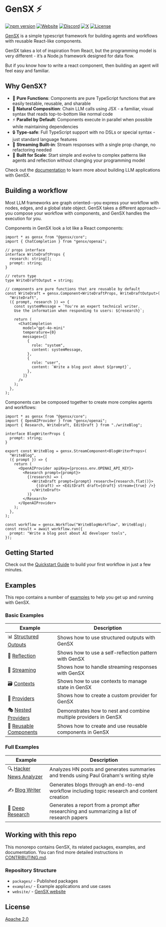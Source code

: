 # GenSX ⚡️

[![npm version](https://badge.fury.io/js/gensx.svg)](https://badge.fury.io/js/gensx)
[![Website](https://img.shields.io/badge/Visit-gensx.com-orange)](https://gensx.com)
[![Discord](https://img.shields.io/badge/Join-Discord-blue)](https://discord.gg/wRmwfz5tCy)
[![X](https://img.shields.io/badge/Follow-X-blue)](https://x.com/gensx_inc)
[![License](https://img.shields.io/badge/License-Apache_2.0-blue.svg)](https://opensource.org/licenses/Apache-2.0)

[GenSX](https://gensx.com/) is a simple typescript framework for building agents and workflows with reusable React-like components.

GenSX takes a lot of inspiration from React, but the programming model is very different - it’s a Node.js framework designed for data flow.

But if you know how to write a react component, then building an agent will feel easy and familiar.

## Why GenSX?

- 🎯 **Pure Functions**: Components are pure TypeScript functions that are easily testable, reusable, and sharable
- 🌴 **Natural Composition**: Chain LLM calls using JSX - a familiar, visual syntax that reads top-to-bottom like normal code
- ⚡️ **Parallel by Default**: Components execute in parallel when possible while maintaining dependencies
- 🔒 **Type-safe**: Full TypeScript support with no DSLs or special syntax - just standard language features
- 🌊 **Streaming Built-in**: Stream responses with a single prop change, no refactoring needed
- 🚀 **Built for Scale**: Start simple and evolve to complex patterns like agents and reflection without changing your programming model

Check out the [documentation](https://gensx.com/docs) to learn more about building LLM applications with GenSX.

## Building a workflow

Most LLM frameworks are graph oriented--you express your workflow with nodes, edges, and a global state object. GenSX takes a different approach--you compose your workflow with components, and GenSX handles the execution for you.

Components in GenSX look a lot like a React components:

```tsx
import * as gensx from "@gensx/core";
import { ChatCompletion } from "gensx/openai";

// props interface
interface WriteDraftProps {
  research: string[];
  prompt: string;
}

// return type
type WriteDraftOutput = string;

// components are pure functions that are reusable by default
const WriteDraft = gensx.Component<WriteDraftProps, WriteDraftOutput>(
  "WriteDraft",
  ({ prompt, research }) => {
    const systemMessage = `You're an expert technical writer.
    Use the information when responding to users: ${research}`;

    return (
      <ChatCompletion
        model="gpt-4o-mini"
        temperature={0}
        messages={[
          {
            role: "system",
            content: systemMessage,
          },
          {
            role: "user",
            content: `Write a blog post about ${prompt}`,
          },
        ]}
      />
    );
  },
);
```

Components can be composed together to create more complex agents and workflows:

```tsx
import * as gensx from "@gensx/core";
import { OpenAIProvider } from "gensx/openai";
import { Research, WriteDraft, EditDraft } from "./writeBlog";

interface BlogWriterProps {
  prompt: string;
}

export const WriteBlog = gensx.StreamComponent<BlogWriterProps>(
  "WriteBlog",
  ({ prompt }) => {
    return (
      <OpenAIProvider apiKey={process.env.OPENAI_API_KEY}>
        <Research prompt={prompt}>
          {(research) => (
            <WriteDraft prompt={prompt} research={research.flat()}>
              {(draft) => <EditDraft draft={draft} stream={true} />}
            </WriteDraft>
          )}
        </Research>
      </OpenAIProvider>
    );
  },
);

const workflow = gensx.Workflow("WriteBlogWorkflow", WriteBlog);
const result = await workflow.run({
  prompt: "Write a blog post about AI developer tools",
});
```

## Getting Started

Check out the [Quickstart Guide](https://gensx.com/docs/quickstart) to build your first workflow in just a few minutes.

## Examples

This repo contains a number of [examples](./examples) to help you get up and running with GenSX.

### Basic Examples

| Example                                                 | Description                                                      |
| ------------------------------------------------------- | ---------------------------------------------------------------- |
| 📊 [Structured Outputs](./examples/structuredOutputs)   | Shows how to use structured outputs with GenSX                   |
| 🔄 [Reflection](./examples/reflection)                  | Shows how to use a self-reflection pattern with GenSX            |
| 🌊 [Streaming](./examples/streaming)                    | Shows how to handle streaming responses with GenSX               |
| 🗃️ [Contexts](./examples/contexts)                      | Shows how to use contexts to manage state in GenSX               |
| 🔌 [Providers](./examples/providers)                    | Shows how to create a custom provider for GenSX                  |
| 🎭 [Nested Providers](./examples/nestedProviders)       | Demonstrates how to nest and combine multiple providers in GenSX |
| 🧩 [Reusable Components](./examples/reusableComponents) | Shows how to create and use reusable components in GenSX         |

### Full Examples

| Example                                                  | Description                                                                                  |
| -------------------------------------------------------- | -------------------------------------------------------------------------------------------- |
| 🔍 [Hacker News Analyzer](./examples/hackerNewsAnalyzer) | Analyzes HN posts and generates summaries and trends using Paul Graham's writing style       |
| ✍️ [Blog Writer](./examples/blogWriter)                  | Generates blogs through an end-to-end workflow including topic research and content creation |
| 🔬 [Deep Research](./examples/deepResearch)              | Generates a report from a prompt after researching and summarizing a list of research papers |

## Working with this repo

This monorepo contains GenSX, its related packages, examples, and documentation. You can find more detailed instructions in [CONTRIBUTING.md](./CONTRIBUTING.md).

### Repository Structure

- `packages/` - Published packages
- `examples/` - Example applications and use cases
- `website/` - [GenSX website](https://gensx.com)

## License

[Apache 2.0](./LICENSE)
